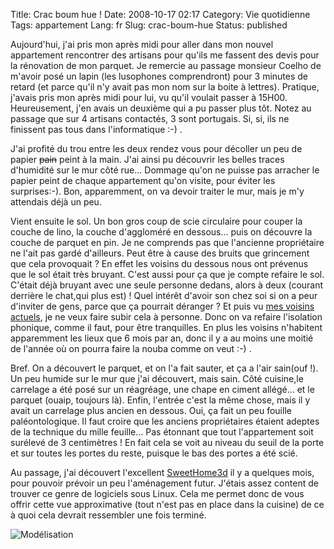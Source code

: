 Title: Crac boum hue !
Date: 2008-10-17 02:17
Category: Vie quotidienne
Tags: appartement
Lang: fr
Slug: crac-boum-hue
Status: published

Aujourd'hui, j'ai pris mon après midi pour aller dans mon nouvel appartement
rencontrer des artisans pour qu'ils me fassent des devis pour la rénovation de
mon parquet. Je remercie au passage monsieur Coelho de m'avoir posé un lapin
(les lusophones comprendront) pour 3 minutes de retard (et parce qu'il n'y
avait pas mon nom sur la boite à lettres). Pratique, j'avais pris mon après
midi pour lui, vu qu'il voulait passer à 15H00. Heureusement, j'en avais un
deuxième qui a pu passer plus tôt. Notez au passage que sur 4 artisans
contactés, 3 sont portugais. Si, si, ils ne finissent pas tous dans
l'informatique :-) .

J'ai profité du trou entre les deux rendez vous pour décoller un peu de papier
~~pain~~ peint à la main. J'ai ainsi pu découvrir les belles traces d'humidité
sur le mur côté rue... Dommage qu'on ne puisse pas arracher le papier peint de
chaque appartement qu'on visite, pour éviter les surprises:-). Bon,
apparemment, on va devoir traiter le mur, mais je m'y attendais déjà un peu.

Vient ensuite le sol. Un bon gros coup de scie circulaire pour couper la couche
de lino, la couche d'aggloméré en dessous... puis on découvre la couche de
parquet en pin. Je ne comprends pas que l'ancienne propriétaire ne l'ait pas
gardé d'ailleurs. Peut être à cause des bruits que grincement que cela
provoquait ? En effet les voisins du dessous nous ont prévenus que le sol était
très bruyant. C'est aussi pour ça que je compte refaire le sol. C'était déjà
bruyant avec une seule personne dedans, alors à deux (courant derrière le
chat,qui plus est) ! Quel intérêt d'avoir son chez soi si on a peur d'inviter
de gens, parce que ça pourrait déranger ? Et puis vu [mes voisins
actuels](/post/2008/10/11/Proprietaire-Enfin), je ne veux faire subir cela à
personne. Donc on va refaire l'isolation phonique, comme il faut, pour être
tranquilles. En plus les voisins n'habitent apparemment les lieux que 6 mois
par an, donc il y a au moins une moitié de l'année où on pourra faire la nouba
comme on veut :-) .

Bref. On a découvert le parquet, et on l'a fait sauter, et ça a l'air sain(ouf
!). Un peu humide sur le mur que j'ai découvert, mais sain. Côté cuisine,le
carrelage a été posé sur un réagréage, une chape en ciment allégé... et le
parquet (ouaip, toujours là). Enfin, l'entrée c'est la même chose, mais il y
avait un carrelage plus ancien en dessous. Oui, ça fait un peu fouille
paléontologique. Il faut croire que les anciens propriétaires étaient adeptes
de la technique du mille feuille... Pas étonnant que tout l'appartement soit
surélevé de 3 centimètres ! En fait cela se voit au niveau du seuil de la porte
et sur toutes les portes du reste, puisque le bas des portes a été scié.

Au passage, j'ai découvert l'excellent
[SweetHome3d](http://sweethome3d.sourceforge.net/fr/) il y a quelques mois, pour
pouvoir prévoir un peu l'aménagement futur. J'étais assez content de trouver ce
genre de logiciels sous Linux. Cela me permet donc de vous offrir cette vue
approximative (tout n'est pas en place dans la cuisine) de ce à quoi cela
devrait ressembler une fois terminé.

![Modélisation]({static]/media/appartement/appartement.png)
